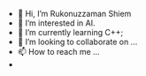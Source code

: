 - 👋 Hi, I’m Rukonuzzaman Shiem
- 👀 I’m interested in AI.
- 🌱 I’m currently learning C++;
- 💞️ I’m looking to collaborate on ...
- 📫 How to reach me ...
- 

<!---
rukon351/rukon351 is a ✨ special ✨ repository because its `README.md` (this file) appears on your GitHub profile.
You can click the Preview link to take a look at your changes.
--->
